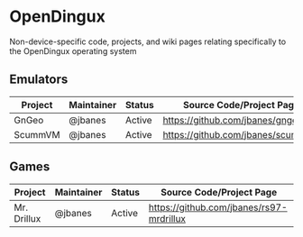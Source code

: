 # OpenDingux
Non-device-specific code, projects, and wiki pages relating specifically to the OpenDingux operating system

## Emulators

Project | Maintainer | Status | Source Code/Project Page 
------- | ---------- | ---- | -----------
GnGeo   | @jbanes | Active | https://github.com/jbanes/gngeoux
ScummVM | @jbanes | Active | https://github.com/jbanes/scummvm


## Games
Project | Maintainer | Status | Source Code/Project Page 
------- | ---------- | ---- | -----------
Mr. Drillux | @jbanes | Active | https://github.com/jbanes/rs97-mrdrillux
